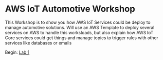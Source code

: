 # AWS IoT Automotive Workshop

This Workshop is to show you how AWS IoT Services could be deploy to manage automotive solutions.
Will use an AWS Template to deploy several services on AWS to handle this worksloads, but also explain how AWS IoT Core services could get things and manage topics to trigger rules with other services like databases or emails

Begin: [Lab 1](./Lab1.md)